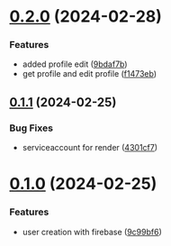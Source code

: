 # [0.2.0](https://github.com/PMFrancisco/QuestWeaver-back/compare/v0.1.1...v0.2.0) (2024-02-28)


### Features

* added profile edit ([9bdaf7b](https://github.com/PMFrancisco/QuestWeaver-back/commit/9bdaf7b3e301d0f41337adba972d0ecec129d27e))
* get profile and edit profile ([f1473eb](https://github.com/PMFrancisco/QuestWeaver-back/commit/f1473eb41906d97d7ba20190fb526abcf1a885ee))



## [0.1.1](https://github.com/PMFrancisco/QuestWeaver-back/compare/v0.1.0...v0.1.1) (2024-02-25)


### Bug Fixes

* serviceaccount for render ([4301cf7](https://github.com/PMFrancisco/QuestWeaver-back/commit/4301cf7cf5f895425d96bf20772747a169b836f4))



# [0.1.0](https://github.com/PMFrancisco/QuestWeaver-back/compare/9c99bf6f02e1537439790816f12e807657ae0e46...v0.1.0) (2024-02-25)


### Features

* user creation with firebase ([9c99bf6](https://github.com/PMFrancisco/QuestWeaver-back/commit/9c99bf6f02e1537439790816f12e807657ae0e46))



